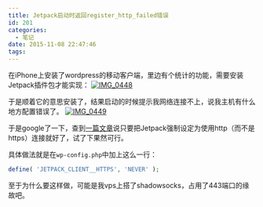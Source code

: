```yaml
---
title: Jetpack启动时返回register_http_failed错误
id: 201
categories:
  - 笔记
date: 2015-11-08 22:47:46
tags:
---
```


在iPhone上安装了wordpress的移动客户端，里边有个统计的功能，需要安装Jetpack插件包才能实现：
[![IMG_0448](/images/2015/IMG_0448-360x640.png)](/images/2015/IMG_0448.png)

于是顺着它的意思安装了，结果启动的时候提示我网络连接不上，说我主机有什么地方配置错误了。
[![IMG_0449](/images/2015/IMG_0449-360x640.jpg)](/images/2015/IMG_0449.jpg)

于是google了一下，查到[一篇文章](http://ben.lobaugh.net/blog/49601/quick-fix-for-jetpack-register_http_request_failed)说只要把Jetpack强制设定为使用http（而不是https）连接就好了，试了下果然可行。

具体做法就是在`wp-config.php`中加上这么一行：

```php
define( 'JETPACK_CLIENT__HTTPS', 'NEVER' );
```

至于为什么要这样做，可能是我vps上搭了shadowsocks，占用了443端口的缘故吧。

